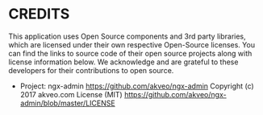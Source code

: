 # CREDITS

This application uses Open Source components and 3rd party libraries, which are licensed under their own respective Open-Source licenses.
You can find the links to source code of their open source projects along with license information below.
We acknowledge and are grateful to these developers for their contributions to open source.

-   Project: ngx-admin https://github.com/akveo/ngx-admin
    Copyright (c) 2017 akveo.com
    License (MIT) https://github.com/akveo/ngx-admin/blob/master/LICENSE
